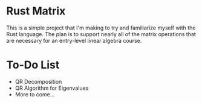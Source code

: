 # Rust Matrix

This is a simple project that I'm making to try and familiarize myself with the Rust language. The plan is to support nearly all of the matrix operations that are necessary for an entry-level linear algebra course.

# To-Do List
- QR Decomposition
- QR Algorithm for Eigenvalues
- More to come...